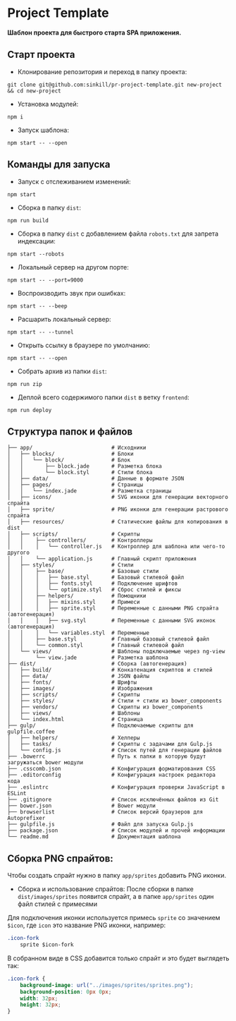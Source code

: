 # Project Template
**Шаблон проекта для быстрого старта SPA приложения.**

## Старт проекта

* Клонирование репозитория и переход в папку проекта:

```
git clone git@github.com:sinkill/pr-project-template.git new-project && cd new-project
```

* Установка модулей:

```
npm i
```

* Запуск шаблона:

```
npm start -- --open
```

## Команды для запуска

* Запуск с отслеживанием изменений:

```
npm start
```

* Сборка в папку `dist`:

```
npm run build
```

* Сборка в папку `dist` с добавлением файла `robots.txt` для запрета индексации:

```
npm start --robots
```

* Локальный сервер на другом порте:

```
npm start -- --port=9000
```

* Воспроизводить звук при ошибках:

```
npm start -- --beep
```

* Расшарить локальный сервер:

```
npm start -- --tunnel
```

* Открыть ссылку в браузере по умолчанию:

```
npm start -- --open
```

* Собрать архив из папки `dist`:

```
npm run zip
```

* Деплой всего содержимого папки `dist` в ветку `frontend`:

```
npm run deploy
```

## Структура папок и файлов

```
├── app/                         # Исходники
│   ├── blocks/                  # Блоки
│   │   └── block/               # Блок
│   │       ├── block.jade       # Разметка блока
│   │       └── block.styl       # Стили блока
│   ├── data/                    # Данные в формате JSON
│   ├── pages/                   # Страницы
│   │   └── index.jade           # Разметка страницы
│   ├── icons/                   # SVG иконки для генерации векторного спрайта
│   ├── sprite/                  # PNG иконки для генерации растрового спрайта
│   ├── resources/               # Статические файлы для копирования в dist
│   ├── scripts/                 # Скрипты
│   │    ├── controllers/        # Контроллеры
│   │    │   └── controller.js   # Контроллер для шаблона или чего-то другого
│   │    └── application.js      # Главный скрипт приложения
│   ├── styles/                  # Стили
│   │    ├── base/               # Базовые стили
│   │    │   ├── base.styl       # Базовый стилевой файл
│   │    │   ├── fonts.styl      # Подключение шрифтов
│   │    │   └── optimize.styl   # Сброс стилей и фиксы
│   │    ├── helpers/            # Помощники
│   │    │   ├── mixins.styl     # Примеси
│   │    │   ├── sprite.styl     # Переменные с данными PNG спрайта (автогенерация)
│   │    │   ├── svg.styl        # Переменные с данными SVG иконок (автогенерация)
│   │    │   └── variables.styl  # Переменные
│   │    ├── base.styl           # Главный базовый стилевой файл
│   │    └── common.styl         # Главный стилевой файл
│   └── views/                   # Шаблоны подключаемые через ng-view 
│        └── view.jade           # Разметка шаблона
├── dist/                        # Сборка (автогенерация)
│   ├── build/                   # Конкатенация скриптов и стилей
│   ├── data/                    # JSON файлы
│   ├── fonts/                   # Шрифты
│   ├── images/                  # Изображения
│   ├── scripts/                 # Скрипты
│   ├── styles/                  # Стили + стили из bower_components 
│   ├── vendors/                 # Скрипты из bower_components
│   ├── views/                   # Шаблоны
│   └── index.html               # Страница
├── gulp/                        # Подключаемые скрипты для gulpfile.coffee
│   ├── helpers/                 # Хелперы
│   ├── tasks/                   # Скрипты с задачами для Gulp.js
│   └── config.js                # Список путей для генерации файлов
├── .bowerrc                     # Путь к папки в которую будут загружаться bower модули
├── .csscomb.json                # Конфигурация форматирования CSS
├── .editorconfig                # Конфигурация настроек редактора кода
├── .eslintrc                    # Конфигурация проверки JavaScript в ESLint
├── .gitignore                   # Список исключённых файлов из Git
├── bower.json                   # Bower модули
├── browserlist                  # Список версий браузеров для Autoprefixer
├── gulpfile.js                  # Файл для запуска Gulp.js
├── package.json                 # Список модулей и прочей информации
└── readme.md                    # Документация шаблона
```

## Сборка PNG спрайтов:
Чтобы создать спрайт нужно в папку `app/sprites` добавить PNG иконки.

* Сборка и использование спрайтов:
После сборки в папке `dist/images/sprites` появится спрайт, а в папке `app/sprites` один файл стилей с примесями

Для подключения иконки используется примесь `sprite` со значением `$icon`, где `icon` это название PNG иконки, например:
```css
.icon-fork
    sprite $icon-fork
```

В собранном виде в CSS добавится только спрайт и это будет выглядеть так:
```css
.icon-fork {
    background-image: url("../images/sprites/sprites.png");
    background-position: 0px 0px;
    width: 32px;
    height: 32px;
}
```